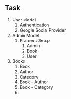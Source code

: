 Task
---
1. User Model
	1. Authentication
	2. Google Social Provider
2. Admin Model
	1. Filament Setup
		1. Admin
		2. Book
		3. User
3. Books
	1. Book
	2. Author
	3. Category
	4. Book - Author 
	5. Book - Category
	6. 
